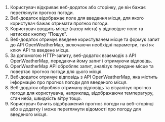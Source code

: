 1.	Користувач відкриває веб-додаток або сторінку, де він бажає переглянути прогноз погоди.
2.	Веб-додаток відображає поле для введення місця, для якого користувач бажає отримати прогноз погоди.
3.	Користувач вводить місце (назву міста) у відповідне поле та натискає кнопку "Пошук".
4.	Веб-додаток отримує введене користувачем місце та формує запит до API OpenWeatherMap, включаючи необхідні параметри, такі як ключ API та введене місце.
5.	За допомогою HTTP-запиту, веб-додаток взаємодіє з API OpenWeatherMap, передаючи йому запит і отримуючи відповідь.
6.	OpenWeatherMap API обробляє запит, аналізує передане місце та повертає прогноз погоди для цього місця.
7.	Веб-додаток отримує відповідь з API OpenWeatherMap, яка містить інформацію про прогноз погоди для введеного місця.
8.	Веб-додаток обробляє отриману відповідь та візуалізує прогноз погоди для користувача, наприклад, відображаючи температуру, стан неба, швидкість вітру тощо.
9.	Користувач бачить відображений прогноз погоди на веб-сторінці або в додатку і може переглянути відомості про погоду для введеного місця.
